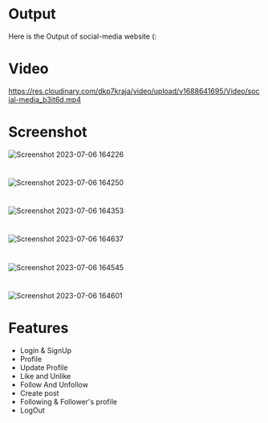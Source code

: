 

# Output
Here is the Output of social-media website (:

# Video 
https://res.cloudinary.com/dkp7kraja/video/upload/v1688641695/Video/social-media_b3it6d.mp4

# Screenshot
![Screenshot 2023-07-06 164226](https://github.com/07-Chandra/my-social-media/assets/126280482/b4deef7e-018b-48df-b652-dfe1ae1789af)
#
![Screenshot 2023-07-06 164250](https://github.com/07-Chandra/my-social-media/assets/126280482/4fca56af-12f1-4274-894d-ce2b592ad1ae)
#
![Screenshot 2023-07-06 164353](https://github.com/07-Chandra/my-social-media/assets/126280482/d196f6c6-9ae2-48f9-b163-75489b230cd7)
#
![Screenshot 2023-07-06 164637](https://github.com/07-Chandra/my-social-media/assets/126280482/1ccb82d7-c396-4d7a-88b7-54ffaf980bd9)
#
![Screenshot 2023-07-06 164545](https://github.com/07-Chandra/my-social-media/assets/126280482/ecbef0f7-8426-4065-ab66-4c03bb5cca94)
#
![Screenshot 2023-07-06 164601](https://github.com/07-Chandra/my-social-media/assets/126280482/f040689d-3123-448b-8cd8-58ae8b95f230)

# Features
   - Login & SignUp
   - Profile
   - Update Profile
   - Like and Unlike
   - Follow And Unfollow
   - Create post
   - Following & Follower's profile
   - LogOut

